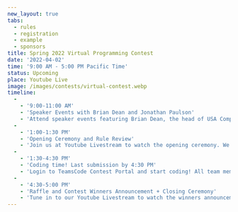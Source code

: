 ```yaml
---
new_layout: true
tabs:
  - rules
  - registration
  - example
  - sponsors
title: Spring 2022 Virtual Programming Contest
date: '2022-04-02'
time: '9:00 AM - 5:00 PM Pacific Time'
status: Upcoming
place: Youtube Live
image: /images/contests/virtual-contest.webp
timeline:
  -
    - '9:00-11:00 AM'
    - 'Speaker Events with Brian Dean and Jonathan Paulson'
    - 'Attend speaker events featuring Brian Dean, the head of USA Computing Olympiad, and Jonathan Paulson.'
  -
    - '1:00-1:30 PM'
    - 'Opening Ceremony and Rule Review'
    - 'Join us at Youtube Livestream to watch the opening ceremony. We will also be going over the rules of the contest.'
  -
    - '1:30-4:30 PM'
    - 'Coding time! Last submission by 4:30 PM'
    - 'Login to TeamsCode Contest Portal and start coding! All team members can submit solution and instantly access feedback until 4:30 PM.'
  -
    - '4:30-5:00 PM'
    - 'Raffle and Contest Winners Announcement + Closing Ceremony'
    - 'Tune in to our Youtube Livestream to watch the winners announcement, raffle, and our final closing ceremony.'
---
```

